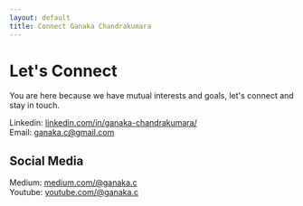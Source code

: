 ```yaml
---
layout: default
title: Connect Ganaka Chandrakumara
---
```


<div id="connect">
  <h1 class="pageTitle">Let's Connect</h1>
  <div class="contactContent">
    <p class="intro">You are here because we have mutual interests and goals, let's connect and stay in touch.</p>
   
  </div>
  <dl>
  <dt>Linkedin: <a href="https://www.linkedin.com/in/ganaka-chandrakumara/"> linkedin.com/in/ganaka-chandrakumara/</a> </dt>
  <dt>Email: <a href="ganaka.c@gmail.com"> ganaka.c@gmail.com </a> </dt>

  <h2 >Social Media</h2>
  <dt>Medium: <a href="https://medium.com/@ganaka.c"> medium.com/@ganaka.c </a> </dt>
  <dt>Youtube: <a href="https://www.youtube.com/@ganaka.c"> youtube.com/@ganaka.c </a> </dt>
</div>
